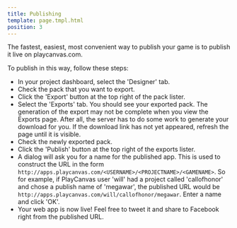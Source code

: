 ```yaml
---
title: Publishing
template: page.tmpl.html
position: 3
---
```


The fastest, easiest, most convenient way to publish your game is to publish it live on playcanvas.com. 

To publish in this way, follow these steps:

* In your project dashboard, select the 'Designer' tab.
* Check the pack that you want to export.
* Click the 'Export' button at the top right of the pack lister.
* Select the 'Exports' tab. You should see your exported pack. The generation of the export may not be complete when you view the Exports page. After all, the server has to do some work to generate your download for you. If the download link has not yet appeared, refresh the page until it is visible.
* Check the newly exported pack.
* Click the 'Publish' button at the top right of the exports lister.
* A dialog will ask you for a name for the published app. This is used to construct the URL in the form `http://apps.playcanvas.com/<USERNAME>/<PROJECTNAME>/<GAMENAME>`. So for example, if PlayCanvas user 'will' had a project called 'callofhonor' and chose a publish name of 'megawar', the published URL would be `http://apps.playcanvas.com/will/callofhonor/megawar`. Enter a name and click 'OK'.
* Your web app is now live! Feel free to tweet it and share to Facebook right from the published URL.